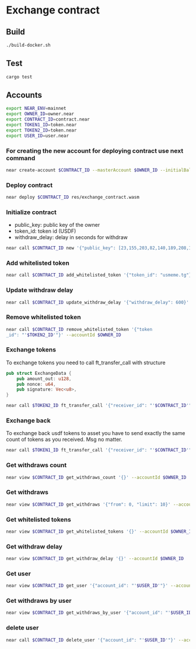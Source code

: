 # Exchange contract

## Build

```bash
./build-docker.sh
```

## Test

```bash
cargo test
```

## Accounts

```bash
export NEAR_ENV=mainnet
export OWNER_ID=owner.near
export CONTRACT_ID=contract.near
export TOKEN1_ID=token.near
export TOKEN2_ID=token.near
export USER_ID=user.near
```

### For creating the new account for deploying contract use next command

```bash
near create-account $CONTRACT_ID --masterAccount $OWNER_ID --initialBalance 5
```

### Deploy contract

```bash
near deploy $CONTRACT_ID res/exchange_contract.wasm
```

### Initialize contract

- public_key: public key of the owner
- token_id: token id (USDF)
- withdraw_delay: delay in seconds for withdraw

```bash
near call $CONTRACT_ID new '{"public_key": [23,155,203,82,140,189,208,103,153,249,146,121,110,27,45,241,39,161,219,185,176,240,163,43,187,195,205,210,244,86,144,97], "token_id": "'$TOKEN2_ID'", "withdraw_delay": 600}' --accountId $OWNER_ID
```

### Add whitelisted token

```bash
near call $CONTRACT_ID add_whitelisted_token '{"token_id": "usmeme.tg"}' --accountId $OWNER_ID
```

### Update withdraw delay

```bash
near call $CONTRACT_ID update_withdraw_delay '{"withdraw_delay": 600}' --accountId $OWNER_ID
```

### Remove whitelisted token

```bash
near call $CONTRACT_ID remove_whitelisted_token '{"token
_id": "'$TOKEN2_ID'"}' --accountId $OWNER_ID
```

### Exchange tokens

To exchange tokens you need to call ft_transfer_call with structure

```rust
pub struct ExchangeData {
    pub amount_out: u128,
    pub nonce: u64,
    pub signature: Vec<u8>,
}
```

```bash
near call $TOKEN2_ID ft_transfer_call '{"receiver_id": "'$CONTRACT_ID'", "amount": "100000000000000000000", "msg": "{\"amount_out\": \"10000000000000000000\", \"nonce\": 1, \"signature\": []}"}' --accountId $OWNER_ID --gas 280000000000000 --depositYocto 1
```

### Exchange back

To exchange back usdf tokens to asset you have to send exactly the same count of tokens as you received. Msg no matter.

```bash
near call $TOKEN1_ID ft_transfer_call '{"receiver_id": "'$CONTRACT_ID'", "amount": "100000000000000000000", "msg": ""}' --accountId $OWNER_ID --gas 280000000000000 --depositYocto 1
```

### Get withdraws count

```bash
near view $CONTRACT_ID get_withdraws_count '{}' --accountId $OWNER_ID
```

### Get withdraws

```bash
near view $CONTRACT_ID get_withdraws '{"from": 0, "limit": 10}' --accountId $OWNER_ID
```

### Get whitelisted tokens

```bash
near view $CONTRACT_ID get_whitelisted_tokens '{}' --accountId $OWNER_ID
```

### Get withdraw delay

```bash
near view $CONTRACT_ID get_withdraw_delay '{}' --accountId $OWNER_ID
```

### Get user

```bash
near view $CONTRACT_ID get_user '{"account_id": "'$USER_ID'"}' --accountId $OWNER_ID
```

### Get withdraws by user

```bash
near view $CONTRACT_ID get_withdraws_by_user '{"account_id": "'$USER_ID'"}' --accountId $OWNER_ID
```

### delete user

```bash
near call $CONTRACT_ID delete_user '{"account_id": "'$USER_ID'"}' --accountId $OWNER_ID --gas 300000000000000
```
